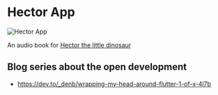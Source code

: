 # Hector App

![Hector App](./HectorApp.gif)

An audio book for [Hector the little dinosaur](https://aureliemercier.com)

## Blog series about the open development

- https://dev.to/_denb/wrapping-my-head-around-flutter-1-of-x-4l7b